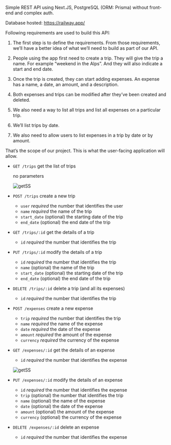 Simple REST API using Next.JS, PostgreSQL (ORM: Prisma) without front-end and complex auth.

Database hosted: https://railway.app/

Following requirements are used to build this API:

1. The first step is to define the requirements. From those requirements, we’ll have a better idea of what we’ll need to build as part of our API.

2. People using the app first need to create a trip. They will give the trip a name. For example “weekend in the Alps”. And they will also indicate a start and end date. 

3. Once the trip is created, they can start adding expenses. An expense has a name, a date, an amount, and a description.

4. Both expenses and trips can be modified after they’ve been created and deleted.

5. We also need a way to list all trips and list all expenses on a particular trip. 

6. We’ll list trips by date.

7. We also need to allow users to list expenses in a trip by date or by amount.

That’s the scope of our project. This is what the user-facing application will allow.

- `GET /trips` get the list of trips
    
    no parameters
    
    ![getSS](https://user-images.githubusercontent.com/31304633/179118972-6feff5dd-286a-4bf8-a12b-4520c709255a.jpg)

    
- `POST /trips` create a new trip
    - `user` *required* the number that identifies the user
    - `name` *required* the name of the trip
    - `start_date` (optional) the starting date of the trip
    - `end_date` (optional) the end date of the trip
- `GET /trips/:id` get the details of a trip
    - `id` *required* the number that identifies the trip
- `PUT /trips/:id` modify the details of a trip
    - `id` *required* the number that identifies the trip
    - `name` (optional) the name of the trip
    - `start_date` (optional) the starting date of the trip
    - `end_date` (optional) the end date of the trip
- `DELETE /trips/:id` delete a trip (and all its expenses)
    - `id` *required* the number that identifies the trip
- `POST /expenses` create a new expense
    - `trip` *required* the number that identifies the trip
    - `name` *required* the name of the expense
    - `date` *required* the date of the expense
    - `amount` *required* the amount of the expense
    - `currency` *required* the currency of the expense
- `GET /expenses/:id` get the details of an expense
    - `id` *required* the number that identifies the expense
    
    ![getSS](https://user-images.githubusercontent.com/31304633/179119051-8aeaea71-77a4-4b88-a325-ce31bdc57215.jpg)

- `PUT /expenses/:id` modify the details of an expense
    - `id` *required* the number that identifies the expense
    - `trip` (optional) the number that identifies the trip
    - `name` (optional) the name of the expense
    - `date` (optional) the date of the expense
    - `amount` (optional) the amount of the expense
    - `currency` (optional) the currency of the expense
- `DELETE /expenses/:id`  delete an expense
    - `id` *required* the number that identifies the expense

